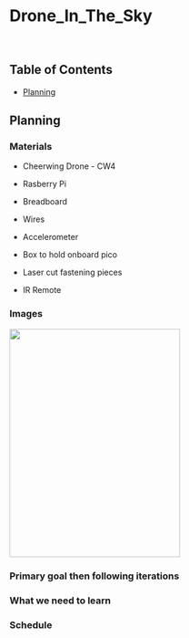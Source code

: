 # Drone_In_The_Sky

&nbsp;

## Table of Contents
* [Planning](#Planning)



## Planning

### Materials 

 - Cheerwing Drone - CW4
 
 - Rasberry Pi
 
 - Breadboard
 
 - Wires 
 
 - Accelerometer 

 - Box to hold onboard pico
 
 - Laser cut fastening pieces
 
 - IR Remote 
 
### Images 

<img src="images/Drone Planning Outline.png.jpg" width="300" height="400" /> 

### Primary goal then following iterations 


### What we need to learn


### Schedule


